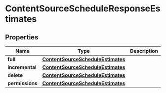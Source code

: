 
# ContentSourceScheduleResponseEstimates

## Properties
Name | Type | Description | Notes
------------ | ------------- | ------------- | -------------
**full** | [**ContentSourceScheduleEstimates**](git/workplace-search-kotlin/openapi-generator/docs/ContentSourceScheduleEstimates.md) |  |  [optional]
**incremental** | [**ContentSourceScheduleEstimates**](git/workplace-search-kotlin/openapi-generator/docs/ContentSourceScheduleEstimates.md) |  |  [optional]
**delete** | [**ContentSourceScheduleEstimates**](git/workplace-search-kotlin/openapi-generator/docs/ContentSourceScheduleEstimates.md) |  |  [optional]
**permissions** | [**ContentSourceScheduleEstimates**](git/workplace-search-kotlin/openapi-generator/docs/ContentSourceScheduleEstimates.md) |  |  [optional]



